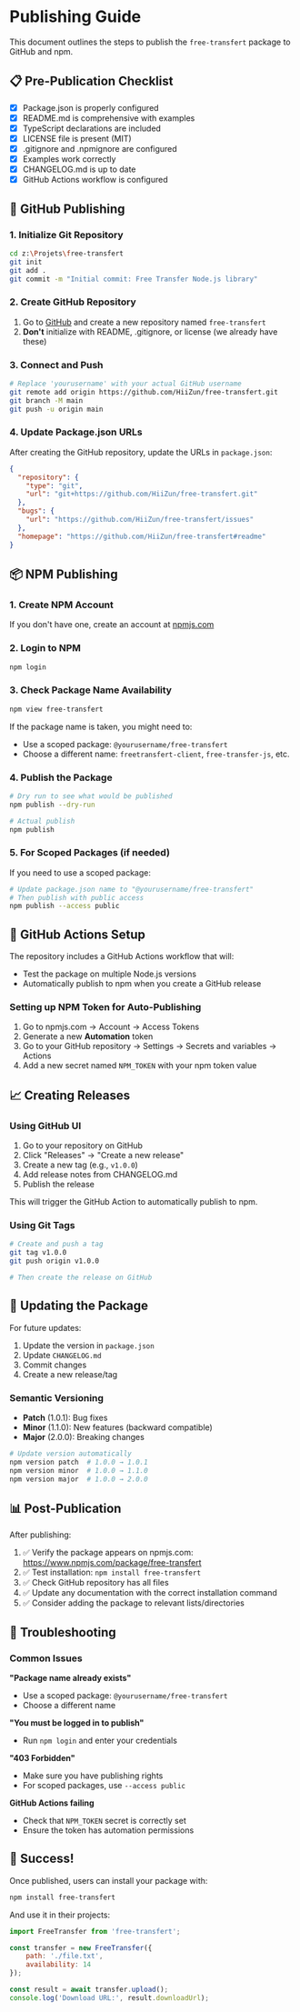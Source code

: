 # Publishing Guide

This document outlines the steps to publish the `free-transfert` package to GitHub and npm.

## 📋 Pre-Publication Checklist

- [x] Package.json is properly configured
- [x] README.md is comprehensive with examples
- [x] TypeScript declarations are included
- [x] LICENSE file is present (MIT)
- [x] .gitignore and .npmignore are configured
- [x] Examples work correctly
- [x] CHANGELOG.md is up to date
- [x] GitHub Actions workflow is configured

## 🐙 GitHub Publishing

### 1. Initialize Git Repository

```bash
cd z:\Projets\free-transfert
git init
git add .
git commit -m "Initial commit: Free Transfer Node.js library"
```

### 2. Create GitHub Repository

1. Go to [GitHub](https://github.com) and create a new repository named `free-transfert`
2. **Don't** initialize with README, .gitignore, or license (we already have these)

### 3. Connect and Push

```bash
# Replace 'yourusername' with your actual GitHub username
git remote add origin https://github.com/HiiZun/free-transfert.git
git branch -M main
git push -u origin main
```

### 4. Update Package.json URLs

After creating the GitHub repository, update the URLs in `package.json`:

```json
{
  "repository": {
    "type": "git",
    "url": "git+https://github.com/HiiZun/free-transfert.git"
  },
  "bugs": {
    "url": "https://github.com/HiiZun/free-transfert/issues"
  },
  "homepage": "https://github.com/HiiZun/free-transfert#readme"
}
```

## 📦 NPM Publishing

### 1. Create NPM Account

If you don't have one, create an account at [npmjs.com](https://www.npmjs.com/)

### 2. Login to NPM

```bash
npm login
```

### 3. Check Package Name Availability

```bash
npm view free-transfert
```

If the package name is taken, you might need to:
- Use a scoped package: `@yourusername/free-transfert`
- Choose a different name: `freetransfert-client`, `free-transfer-js`, etc.

### 4. Publish the Package

```bash
# Dry run to see what would be published
npm publish --dry-run

# Actual publish
npm publish
```

### 5. For Scoped Packages (if needed)

If you need to use a scoped package:

```bash
# Update package.json name to "@yourusername/free-transfert"
# Then publish with public access
npm publish --access public
```

## 🚀 GitHub Actions Setup

The repository includes a GitHub Actions workflow that will:
- Test the package on multiple Node.js versions
- Automatically publish to npm when you create a GitHub release

### Setting up NPM Token for Auto-Publishing

1. Go to npmjs.com → Account → Access Tokens
2. Generate a new **Automation** token
3. Go to your GitHub repository → Settings → Secrets and variables → Actions
4. Add a new secret named `NPM_TOKEN` with your npm token value

## 📈 Creating Releases

### Using GitHub UI

1. Go to your repository on GitHub
2. Click "Releases" → "Create a new release"
3. Create a new tag (e.g., `v1.0.0`)
4. Add release notes from CHANGELOG.md
5. Publish the release

This will trigger the GitHub Action to automatically publish to npm.

### Using Git Tags

```bash
# Create and push a tag
git tag v1.0.0
git push origin v1.0.0

# Then create the release on GitHub
```

## 🔄 Updating the Package

For future updates:

1. Update the version in `package.json`
2. Update `CHANGELOG.md`
3. Commit changes
4. Create a new release/tag

### Semantic Versioning

- **Patch** (1.0.1): Bug fixes
- **Minor** (1.1.0): New features (backward compatible)
- **Major** (2.0.0): Breaking changes

```bash
# Update version automatically
npm version patch  # 1.0.0 → 1.0.1
npm version minor  # 1.0.0 → 1.1.0
npm version major  # 1.0.0 → 2.0.0
```

## 📊 Post-Publication

After publishing:

1. ✅ Verify the package appears on npmjs.com: https://www.npmjs.com/package/free-transfert
2. ✅ Test installation: `npm install free-transfert`
3. ✅ Check GitHub repository has all files
4. ✅ Update any documentation with the correct installation command
5. ✅ Consider adding the package to relevant lists/directories

## 🔧 Troubleshooting

### Common Issues

**"Package name already exists"**
- Use a scoped package: `@yourusername/free-transfert`
- Choose a different name

**"You must be logged in to publish"**
- Run `npm login` and enter your credentials

**"403 Forbidden"**
- Make sure you have publishing rights
- For scoped packages, use `--access public`

**GitHub Actions failing**
- Check that `NPM_TOKEN` secret is correctly set
- Ensure the token has automation permissions

## 🎉 Success!

Once published, users can install your package with:

```bash
npm install free-transfert
```

And use it in their projects:

```javascript
import FreeTransfer from 'free-transfert';

const transfer = new FreeTransfer({
    path: './file.txt',
    availability: 14
});

const result = await transfer.upload();
console.log('Download URL:', result.downloadUrl);
```
